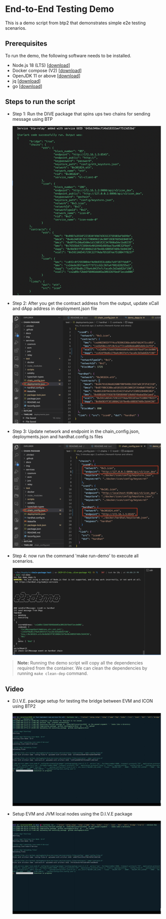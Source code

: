 # End-to-End Testing Demo

This is a demo script from btp2 that demonstrates simple e2e testing scenarios. 

## Prerequisites

To run the demo, the following software needs to be installed.

* Node.js 18 (LTS) \[[download](https://nodejs.org/en/download/)\]
* Docker compose (V2) \[[download](https://docs.docker.com/compose/install/)\]
* OpenJDK 11 or above \[[download](https://adoptium.net/)\]
* jq \[[download](https://github.com/stedolan/jq)\]
* go \[[download](https://go.dev/doc/install)\]

## Steps to run the script

* Step 1: Run the DIVE package that spins ups two chains for sending message using BTP
  
  ![img1](img/../../img/img1%202.png)

* Step 2: After you get the contract address from the output, update xCall and dApp address in deployment.json file

  ![img1](img/../../img/img2%202.png)

* Step 3: Update network and endpoint in the chain_config.json, deployments.json and hardhat.config.ts files

  ![img1](img/../../img/img3%202.png)


* Step 4: now run the command 'make run-demo' to execute all scenarios.

  ![img1](img/../../img/Image3.png)

> **Note:**
> Running the demo script will copy all the dependencies required from the container. We can clean the dependencies by running `make clean-dep` command.

## Video

* D.I.V.E. package setup for testing the bridge between EVM and ICON using BTP2
  
  [![video1](img/../../img/video1.png)](https://www.youtube.com/watch?v=f3tMU-_E1a8&ab_channel=HugoByte)


* Setup EVM and JVM local nodes using the D.I.V.E package

   [![video1](img/../../img/video2.png)](https://www.youtube.com/watch?v=390s_uo19eA&t=25s&ab_channel=HugoByte)
